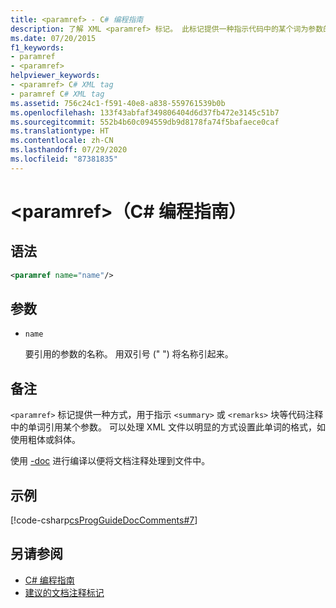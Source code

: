 ```yaml
---
title: <paramref> - C# 编程指南
description: 了解 XML <paramref> 标记。 此标记提供一种指示代码中的某个词为参数的方法。
ms.date: 07/20/2015
f1_keywords:
- paramref
- <paramref>
helpviewer_keywords:
- <paramref> C# XML tag
- paramref C# XML tag
ms.assetid: 756c24c1-f591-40e8-a838-559761539b0b
ms.openlocfilehash: 133f43abfaf349806404d6d37fb472e3145c51b7
ms.sourcegitcommit: 552b4b60c094559db9d8178fa74f5bafaece0caf
ms.translationtype: HT
ms.contentlocale: zh-CN
ms.lasthandoff: 07/29/2020
ms.locfileid: "87381835"
---
```

# <a name="paramref-c-programming-guide"></a>\<paramref>（C# 编程指南）

## <a name="syntax"></a>语法

```xml
<paramref name="name"/>
```

## <a name="parameters"></a>参数

- `name`

  要引用的参数的名称。 用双引号 (" ") 将名称引起来。

## <a name="remarks"></a>备注

`<paramref>` 标记提供一种方式，用于指示 `<summary>` 或 `<remarks>` 块等代码注释中的单词引用某个参数。 可以处理 XML 文件以明显的方式设置此单词的格式，如使用粗体或斜体。

使用 [-doc](../../language-reference/compiler-options/doc-compiler-option.md) 进行编译以便将文档注释处理到文件中。

## <a name="example"></a>示例

[!code-csharp[csProgGuideDocComments#7](~/samples/snippets/csharp/VS_Snippets_VBCSharp/csProgGuideDocComments/CS/DocComments.cs#7)]

## <a name="see-also"></a>另请参阅

- [C# 编程指南](../index.md)
- [建议的文档注释标记](./recommended-tags-for-documentation-comments.md)
